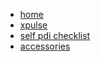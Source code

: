 <!-- docs/_sidebar.md -->

* [home](/)
* [xpulse](/xpulse/index.md)
* [self pdi checklist](/xpulse/self-pdi-checklist.md)
* [accessories](/xpulse/bike-accessories.md)